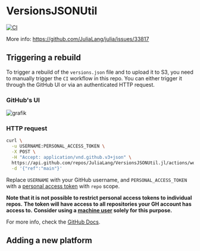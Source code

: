 # VersionsJSONUtil

[![CI](https://github.com/JuliaLang/VersionsJSONUtil.jl/actions/workflows/CI.yml/badge.svg)](https://github.com/JuliaLang/VersionsJSONUtil.jl/actions/workflows/CI.yml)

More info: https://github.com/JuliaLang/julia/issues/33817

## Triggering a rebuild

To trigger a rebuild of the `versions.json` file and to upload it to S3, you need to manually trigger the `CI` workflow in this repo.
You can either trigger it through the GitHub UI or via an authenticated HTTP request.

### GitHub's UI

![grafik](https://user-images.githubusercontent.com/20866761/127783220-fd8167db-5051-4a18-b70a-ea42085a7cb5.png)

### HTTP request

```bash
curl \
  -u USERNAME:PERSONAL_ACCESS_TOKEN \
  -X POST \
  -H "Accept: application/vnd.github.v3+json" \
  https://api.github.com/repos/JuliaLang/VersionsJSONUtil.jl/actions/workflows/CI.yml/dispatches \
  -d '{"ref":"main"}'
```

Replace `USERNAME` with your GitHub username, and `PERSONAL_ACCESS_TOKEN` with a [personal access token](https://docs.github.com/en/github/authenticating-to-github/keeping-your-account-and-data-secure/creating-a-personal-access-token) with `repo` scope.

**Note that it is not possible to restrict personal access tokens to individual repos.**
**The token will have access to all repositories your GH account has access to.**
**Consider using a [machine user](https://docs.github.com/en/developers/overview/managing-deploy-keys#machine-users) solely for this purpose.**

For more info, check the [GitHub Docs](https://docs.github.com/en/rest/reference/actions#create-a-workflow-dispatch-event).

## Adding a new platform
